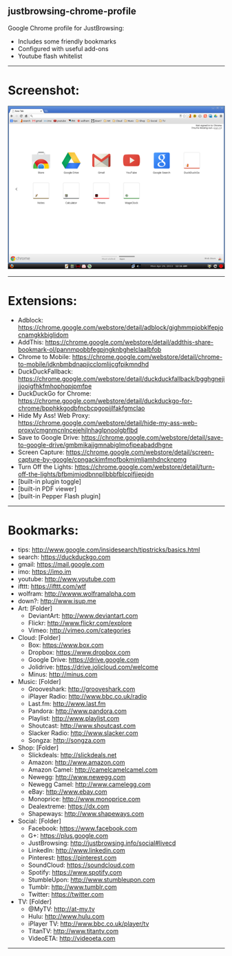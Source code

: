 justbrowsing-chrome-profile
----------------------------
Google Chrome profile for JustBrowsing:

* Includes some friendly bookmarks
* Configured with useful add-ons
* Youtube flash whitelist

----------------------------
Screenshot:
========================
![Alt text](justbrowsing-chrome_apng.png "Google Chrome screenshot")

----------------------------
Extensions:
======================
* Adblock: https://chrome.google.com/webstore/detail/adblock/gighmmpiobklfepjocnamgkkbiglidom
* AddThis: https://chrome.google.com/webstore/detail/addthis-share-bookmark-ol/pannmpobbfegpjngknbghelclaalbfob
* Chrome to Mobile: https://chrome.google.com/webstore/detail/chrome-to-mobile/idknbmbdnapjicclomlijcgfpikmndhd
* DuckDuckFallback: https://chrome.google.com/webstore/detail/duckduckfallback/bgghgnejijjooigfhkfmhophopjpmfpe
* DuckDuckGo for Chrome: https://chrome.google.com/webstore/detail/duckduckgo-for-chrome/bpphkkgodbfncbcpgopijlfakfgmclao
* Hide My Ass! Web Proxy: https://chrome.google.com/webstore/detail/hide-my-ass-web-proxy/cmgnmcnlncejehjlnhaglpnoolgbflbd
* Save to Google Drive: https://chrome.google.com/webstore/detail/save-to-google-drive/gmbmikajjgmnabiglmofipeabaddhgne
* Screen Capture: https://chrome.google.com/webstore/detail/screen-capture-by-google/cpngackimfmofbokmjmljamhdncknpmg
* Turn Off the Lights: https://chrome.google.com/webstore/detail/turn-off-the-lights/bfbmjmiodbnnpllbbbfblcplfjjepjdn
* [built-in plugin toggle]
* [built-in PDF viewer]
* [built-in Pepper Flash plugin]

----------------------------
Bookmarks:
=====================
* tips:		http://www.google.com/insidesearch/tipstricks/basics.html
* search:	https://duckduckgo.com
* gmail:	https://mail.google.com
* imo:		https://imo.im
* youtube:	http://www.youtube.com
* ifttt:	https://ifttt.com/wtf
* wolfram:	http://wwww.wolframalpha.com
* down?:	http://www.isup.me
* Art:	[Folder]
	* DeviantArt:	http://www.deviantart.com
	* Flickr:		http://www.flickr.com/explore
	* Vimeo:		http://vimeo.com/categories
* Cloud:	[Folder]
	* Box:		https://www.box.com
	* Dropbox:		https://www.dropbox.com
	* Google Drive:	https://drive.google.com
	* Jolidrive:	https://drive.jolicloud.com/welcome
	* Minus:		http://minus.com
* Music:	[Folder]
	* Grooveshark:	http://grooveshark.com
	* iPlayer Radio:	http://www.bbc.co.uk/radio
	* Last.fm:		http://www.last.fm
	* Pandora:		http://www.pandora.com
	* Playlist:		http://www.playlist.com
	* Shoutcast:	http://www.shoutcast.com
	* Slacker Radio:	http://www.slacker.com
	* Songza:		http://songza.com
* Shop:	[Folder]
	* Slickdeals:	http://slickdeals.net
	* Amazon:		http://www.amazon.com
	* Amazon Camel:	http://camelcamelcamel.com
	* Newegg:		http://www.newegg.com
	* Newegg Camel:	http://www.camelegg.com
	* eBay:		http://www.ebay.com
	* Monoprice:	http://www.monoprice.com
	* Dealextreme:	https://dx.com
	* Shapeways:	http://www.shapeways.com
* Social:	[Folder]
	* Facebook:		https://www.facebook.com
	* G+:		https://plus.google.com
	* JustBrowsing:	http://justbrowsing.info/social#livecd
	* LinkedIn:		http://www.linkedin.com
	* Pinterest:	https://pinterest.com
	* SoundCloud:	https://soundcloud.com
	* Spotify:		https://www.spotify.com
	* StumbleUpon:	http://www.stumbleupon.com
	* Tumblr:		http://www.tumblr.com
	* Twitter:		https://twitter.com
* TV:	[Folder]
	* @MyTV:		http://at-my.tv
	* Hulu:		http://www.hulu.com
	* iPlayer TV:	http://www.bbc.co.uk/player/tv
	* TitanTV:		http://www.titantv.com
	* VideoETA:		http://videoeta.com

---------------------------

